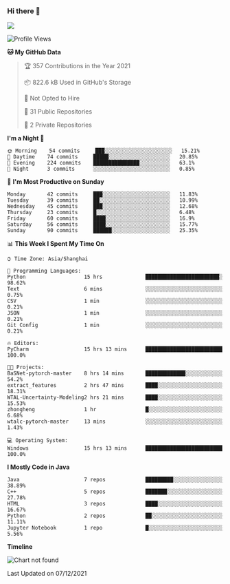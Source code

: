 ### Hi there 👋

<!--
**zhou-ning/zhou-ning** is a ✨ _special_ ✨ repository because its `README.md` (this file) appears on your GitHub profile.

Here are some ideas to get you started:

- 🔭 I’m currently working on ...
- 🌱 I’m currently learning ...
- 👯 I’m looking to collaborate on ...
- 🤔 I’m looking for help with ...
- 💬 Ask me about ...
- 📫 How to reach me: ...
- 😄 Pronouns: ...
- ⚡ Fun fact: ...
-->
![](https://github-readme-stats.vercel.app/api?username=zhou-ning)

<!--START_SECTION:waka-->
![Profile Views](http://img.shields.io/badge/Profile%20Views-1-blue)

**🐱 My GitHub Data** 

> 🏆 357 Contributions in the Year 2021
 > 
> 📦 822.6 kB Used in GitHub's Storage 
 > 
> 🚫 Not Opted to Hire
 > 
> 📜 31 Public Repositories 
 > 
> 🔑 2 Private Repositories  
 > 
**I'm a Night 🦉** 

```text
🌞 Morning    54 commits     ███░░░░░░░░░░░░░░░░░░░░░░   15.21% 
🌆 Daytime    74 commits     █████░░░░░░░░░░░░░░░░░░░░   20.85% 
🌃 Evening    224 commits    ███████████████░░░░░░░░░░   63.1% 
🌙 Night      3 commits      ░░░░░░░░░░░░░░░░░░░░░░░░░   0.85%

```
📅 **I'm Most Productive on Sunday** 

```text
Monday       42 commits     ███░░░░░░░░░░░░░░░░░░░░░░   11.83% 
Tuesday      39 commits     ██░░░░░░░░░░░░░░░░░░░░░░░   10.99% 
Wednesday    45 commits     ███░░░░░░░░░░░░░░░░░░░░░░   12.68% 
Thursday     23 commits     █░░░░░░░░░░░░░░░░░░░░░░░░   6.48% 
Friday       60 commits     ████░░░░░░░░░░░░░░░░░░░░░   16.9% 
Saturday     56 commits     ████░░░░░░░░░░░░░░░░░░░░░   15.77% 
Sunday       90 commits     ██████░░░░░░░░░░░░░░░░░░░   25.35%

```


📊 **This Week I Spent My Time On** 

```text
⌚︎ Time Zone: Asia/Shanghai

💬 Programming Languages: 
Python                   15 hrs              ████████████████████████░   98.62% 
Text                     6 mins              ░░░░░░░░░░░░░░░░░░░░░░░░░   0.75% 
CSV                      1 min               ░░░░░░░░░░░░░░░░░░░░░░░░░   0.21% 
JSON                     1 min               ░░░░░░░░░░░░░░░░░░░░░░░░░   0.21% 
Git Config               1 min               ░░░░░░░░░░░░░░░░░░░░░░░░░   0.21%

🔥 Editors: 
PyCharm                  15 hrs 13 mins      █████████████████████████   100.0%

🐱‍💻 Projects: 
BaSNet-pytorch-master    8 hrs 14 mins       █████████████░░░░░░░░░░░░   54.2% 
extract_features         2 hrs 47 mins       ████░░░░░░░░░░░░░░░░░░░░░   18.31% 
WTAL-Uncertainty-Modeling2 hrs 21 mins       ████░░░░░░░░░░░░░░░░░░░░░   15.53% 
zhongheng                1 hr                █░░░░░░░░░░░░░░░░░░░░░░░░   6.68% 
wtalc-pytorch-master     13 mins             ░░░░░░░░░░░░░░░░░░░░░░░░░   1.43%

💻 Operating System: 
Windows                  15 hrs 13 mins      █████████████████████████   100.0%

```

**I Mostly Code in Java** 

```text
Java                     7 repos             █████████░░░░░░░░░░░░░░░░   38.89% 
C++                      5 repos             ███████░░░░░░░░░░░░░░░░░░   27.78% 
HTML                     3 repos             ████░░░░░░░░░░░░░░░░░░░░░   16.67% 
Python                   2 repos             ██░░░░░░░░░░░░░░░░░░░░░░░   11.11% 
Jupyter Notebook         1 repo              █░░░░░░░░░░░░░░░░░░░░░░░░   5.56%

```


**Timeline**

![Chart not found](https://raw.githubusercontent.com/zhou-ning/zhou-ning/main/charts/bar_graph.png) 


 Last Updated on 07/12/2021
<!--END_SECTION:waka-->

